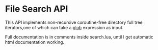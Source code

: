 # File Search API #

This API implements non-recursive coroutine-free directory full tree iterators,one of which can take a [glob](http://en.wikipedia.org/wiki/Glob_(programming)) expression as input.

Full documentation is in comments inside search.lua, until I get automatic html documentation working.

